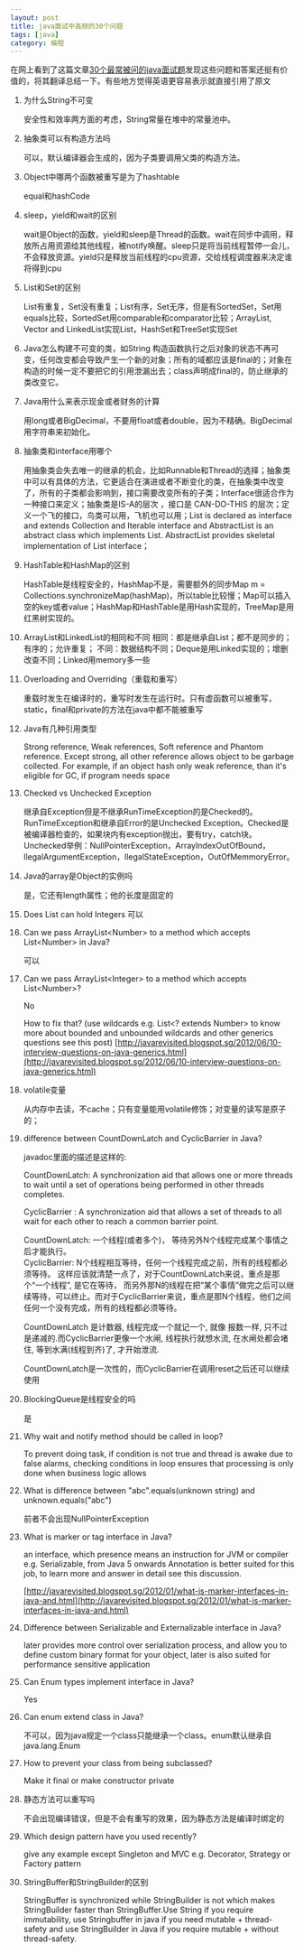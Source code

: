 ```yaml
---
layout: post
title: java面试中高频的30个问题
tags: [java]
category: 编程
---
```


在网上看到了这篇文章[30个最常被问的java面试题](http://javarevisited.blogspot.sg/2014/02/top-30-java-phone-interview-questions.html)发现这些问题和答案还挺有价值的，将其翻译总结一下。有些地方觉得英语更容易表示就直接引用了原文

1. 为什么String不可变

	安全性和效率两方面的考虑，String常量在堆中的常量池中。

2. 抽象类可以有构造方法吗
	
	可以，默认编译器会生成的，因为子类要调用父类的构造方法。

3. Object中哪两个函数被重写是为了hashtable

	equal和hashCode

4. sleep，yield和wait的区别
     
   wait是Object的函数，yield和sleep是Thread的函数。wait在同步中调用，释放所占用资源给其他线程，被notify唤醒。sleep只是将当前线程暂停一会儿，不会释放资源。yield只是释放当前线程的cpu资源，交给线程调度器来决定谁将得到cpu

5. List和Set的区别
      
	List有重复，Set没有重复；List有序，Set无序，但是有SortedSet，Set用equals比较，SortedSet用comparable和comparator比较；ArrayList, Vector and LinkedList实现List，HashSet和TreeSet实现Set

6. Java怎么构建不可变的类，如String
     构造函数执行之后对象的状态不再可变，任何改变都会导致产生一个新的对象；所有的域都应该是final的；对象在构造的时候一定不要把它的引用泄漏出去；class声明成final的，防止继承的类改变它。

7. Java用什么来表示现金或者财务的计算
	
	用long或者BigDecimal，不要用float或者double，因为不精确。BigDecimal用字符串来初始化。

8. 抽象类和interface用哪个

     用抽象类会失去唯一的继承的机会，比如Runnable和Thread的选择；抽象类中可以有具体的方法，它更适合在演进或者不断变化的类，在抽象类中改变了，所有的子类都会影响到，接口需要改变所有的子类；Interface很适合作为一种接口来定义；抽象类是IS-A的层次 ，接口是 CAN-DO-THIS 的层次；定义一个飞的接口，鸟类可以用，飞机也可以用；List is declared as interface and extends Collection and Iterable interface and AbstractList is an abstract class which implements List. AbstractList provides skeletal implementation of List interface；

9. HashTable和HashMap的区别
      
	HashTable是线程安全的，HashMap不是，需要额外的同步Map m = Collections.synchronizeMap(hashMap)，所以table比较慢；Map可以插入空的key或者value；HashMap和HashTable是用Hash实现的，TreeMap是用红黑树实现的。

10. ArrayList和LinkedList的相同和不同
    相同：都是继承自List；都不是同步的；有序的；允许重复；
    不同：数据结构不同；Deque是用Linked实现的；增删改查不同；Linked用memory多一些

11. Overloading and Overriding（重载和重写）

	重载时发生在编译时的，重写时发生在运行时。只有虚函数可以被重写，static，final和private的方法在java中都不能被重写
	
12. Java有几种引用类型
    
     Strong reference, Weak references, Soft reference and Phantom reference. Except strong, all other reference allows object to be garbage collected. For example, if an object hash only weak reference, than it's eligible for GC, if program needs space

13. Checked vs Unchecked Exception
     
     继承自Exception但是不继承RunTimeException的是Checked的。RunTimeException和继承自Error的是Unchecked Exception。Checked是被编译器检查的，如果块内有exception抛出，要有try，catch块。Unchecked举例：NullPointerException，ArrayIndexOutOfBound，llegalArgumentException，llegalStateException，OutOfMemmoryError。

14. Java的array是Object的实例吗

    是，它还有length属性；他的长度是固定的

15. Does List<Number> can hold Integers
     可以

16. Can we pass ArrayList\<Number\> to a method which accepts List\<Number\> in Java? 

	可以

17. Can we pass ArrayList\<Integer\> to a method which accepts List\<Number\>? 

	No
	
	 How to fix that? (use wildcards e.g. List<? extends Number> to know more about bounded and unbounded wildcards and other generics questions see this post)
	 [http://javarevisited.blogspot.sg/2012/06/10-interview-questions-on-java-generics.html](http://javarevisited.blogspot.sg/2012/06/10-interview-questions-on-java-generics.html)

18. volatile变量
 
     从内存中去读，不cache；只有变量能用volatile修饰；对变量的读写是原子的；

19. difference between CountDownLatch and CyclicBarrier in Java? 

	javadoc里面的描述是这样的:

	CountDownLatch: A synchronization aid that allows one or more threads to wait until a set of operations being performed in other threads completes.

	CyclicBarrier : A synchronization aid that allows a set of threads to all wait for each other to reach a common barrier point.
	
	CountDownLatch: 一个线程(或者多个)， 等待另外N个线程完成某个事情之后才能执行。  
	 CyclicBarrier: N个线程相互等待，任何一个线程完成之前，所有的线程都必须等待。
这样应该就清楚一点了，对于CountDownLatch来说，重点是那个“一个线程”, 是它在等待， 而另外那N的线程在把“某个事情”做完之后可以继续等待，可以终止。而对于CyclicBarrier来说，重点是那N个线程，他们之间任何一个没有完成，所有的线程都必须等待。

	CountDownLatch 是计数器, 线程完成一个就记一个, 就像 报数一样, 只不过是递减的.而CyclicBarrier更像一个水闸, 线程执行就想水流, 在水闸处都会堵住, 等到水满(线程到齐)了, 才开始泄流.
	
	CountDownLatch是一次性的，而CyclicBarrier在调用reset之后还可以继续使用

20. BlockingQueue是线程安全的吗
     
     是

21. Why wait and notify method should be called in loop? 

	To prevent doing task, if condition is not true and thread is awake due to false alarms, checking conditions in loop ensures that processing is only done when business logic allows

22. What is difference between "abc".equals(unknown string) and unknown.equals("abc")
	
	前者不会出现NullPointerException

23. What is marker or tag interface in Java? 

	an interface, which presence means an instruction for JVM or compiler e.g. Serializable, from Java 5 onwards Annotation is better suited for this job, to learn more and answer in detail see this discussion.
	
	[http://javarevisited.blogspot.sg/2012/01/what-is-marker-interfaces-in-java-and.html](http://javarevisited.blogspot.sg/2012/01/what-is-marker-interfaces-in-java-and.html)

24. Difference between Serializable and Externalizable interface in Java? 

	later provides more control over serialization process, and allow you to define custom binary format for your object, later is also suited for performance sensitive application
	
25. Can Enum types implement interface in Java?
	
	 Yes

26. Can enum extend class in Java? 

	不可以，因为java规定一个class只能继承一个class。enum默认继承自java.lang.Enum
	

27. How to prevent your class from being subclassed? 

	Make it final or make constructor private
	
28. 静态方法可以重写吗

     不会出现编译错误，但是不会有重写的效果，因为静态方法是编译时绑定的

29. Which design pattern have you used recently? 

	give any example except Singleton and MVC e.g. Decorator, Strategy or Factory pattern

30. StringBuffer和StringBuilder的区别

     StringBuffer is synchronized while StringBuilder is not which makes StringBuilder faster than StringBuffer.Use String if you require immutability, use Stringbuffer in java if you need mutable + thread-safety and use StringBuilder in Java if you require mutable + without thread-safety.


